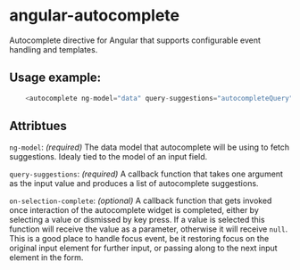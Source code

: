 # angular-autocomplete
Autocomplete directive for Angular that supports configurable event handling and templates.

## Usage example:
```javascript
    <autocomplete ng-model="data" query-suggestions="autocompleteQuery" on-selection-complete="onSelectionComplete"></autocomplete>
```

## Attribtues
`ng-model`: *(required)* The data model that autocomplete will be using to fetch suggestions. Idealy tied to the model of an input field.

`query-suggestions`: *(required)* A callback function that takes one argument as the input value and produces a list of autocomplete suggestions.

`on-selection-complete`: *(optional)* A callback function that gets invoked once interaction of the autocomplete widget is completed, either by selecting a value or dismissed by key press. If a value is selected this function will receive the value as a parameter, otherwise it will receive `null`. This is a good place to handle focus event, be it restoring focus on the original input element for further input, or passing along to the next input element in the form.
